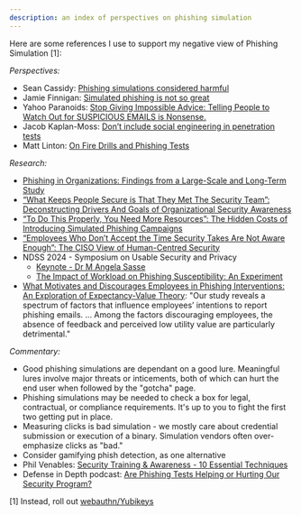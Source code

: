 ```yaml
---
description: an index of perspectives on phishing simulation
---
```


Here are some references I use to support my negative view of Phishing Simulation [1]:


_Perspectives:_  

* Sean Cassidy: [Phishing simulations considered harmful](https://www.seancassidy.me/phishing-simulations-considered-harmful.html)
* Jamie Finnigan: [Simulated phishing is not so great](https://chair6.net/simulated-phishing-is-not-so-great.html)
* Yahoo Paranoids: [Stop Giving Impossible Advice: Telling People to Watch Out for SUSPICIOUS EMAILS is Nonsense.](https://www.yahooinc.com/paranoids/stop-giving-impossible-advice-telling-people-to-watch-out-for-suspicious-emails-is-nonsense)
* Jacob Kaplan-Moss: [Don’t include social engineering in penetration tests](https://jacobian.org/2017/jun/27/social-engineering-pentests/)
* Matt Linton: [On Fire Drills and Phishing Tests](https://security.googleblog.com/2024/05/on-fire-drills-and-phishing-tests.html)

_Research:_   

* [Phishing in Organizations: Findings from a Large-Scale and Long-Term Study](https://arxiv.org/pdf/2112.07498.pdf)
* [“What Keeps People Secure is That They Met The Security Team”: Deconstructing Drivers And Goals of Organizational Security Awareness](https://arxiv.org/pdf/2404.18365)
* [“To Do This Properly, You Need More Resources”: The Hidden Costs of Introducing Simulated Phishing Campaigns](https://www.usenix.org/system/files/usenixsecurity23-brunken.pdf)
* [“Employees Who Don’t Accept the Time Security Takes Are Not Aware Enough”: The CISO View of Human-Centred Security](https://www.usenix.org/system/files/usenixsecurity23-hielscher.pdf)
* NDSS 2024 - Symposium on Usable Security and Privacy
    * [Keynote - Dr M Angela Sasse](https://youtu.be/XFeZvQuRWGk?si=34fp21Ja_tR9oCoH&t=1463)
    * [The Impact of Workload on Phishing Susceptibility: An Experiment](https://www.ndss-symposium.org/wp-content/uploads/usec2024-24-paper.pdf)
* [What Motivates and Discourages Employees in Phishing Interventions: An Exploration of Expectancy-Value Theory](https://www.usenix.org/system/files/soups2024-chen.pdf): "Our study reveals a spectrum of factors that influence employees’ intentions to report phishing emails. ... Among the factors discouraging employees, the absence of feedback and perceived low utility value are particularly detrimental."

_Commentary:_  

* Good phishing simulations are dependant on a good lure. Meaningful lures involve major threats or inticements, both of which can hurt the end user when followed by the "gotcha" page.  
* Phishing simulations may be needed to check a box for legal, contractual, or compliance requirements. It's up to you to fight the first two getting put in place.  
* Measuring clicks is bad simulation - we mostly care about credential submission or execution of a binary. Simulation vendors often over-emphasize clicks as "bad."  
* Consider gamifying phish detection, as one alternative  
* Phil Venables: [Security Training & Awareness - 10 Essential Techniques](https://www.philvenables.com/post/security-training-awareness-10-essential-techniques)
* Defense in Depth podcast: [Are Phishing Tests Helping or Hurting Our Security Program?](https://www.linkedin.com/pulse/phishing-tests-helping-hurting-our-security-program-david-spark-ulrof/)

[1] Instead, roll out [webauthn/Yubikeys](deploying-webauthn.md)
